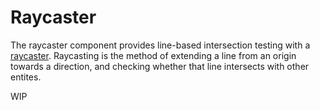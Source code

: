 # Raycaster

[wiki-raycasting]: https://en.wikipedia.org/wiki/Ray_casting

The raycaster component provides line-based intersection testing with a
[raycaster][wiki-raycasting]. Raycasting is the method of extending a line from
an origin towards a direction, and checking whether that line intersects with
other entites.

WIP
